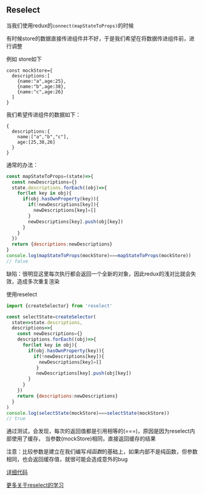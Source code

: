 ## Reselect

当我们使用redux的`connect(mapStateToProps)`的时候

有时候store的数据直接传进组件并不好，于是我们希望在将数据传进组件前，进行调整

例如 store如下
```
const mockStore={
  descriptions:[
    {name:"a",age:25},
    {name:"b",age:38},
    {name:"c",age:26}
  ]
}
```
我们希望传进组件的数据如下：
```
{
  descriptions:{
    name:["a","b","c"],
    age:[25,38,26]
  }
}
```
通常的办法：
```js
const mapStateToProps=(state)=>{
  const newDescriptions={}
  state.descriptions.forEach((obj)=>{
    for(let key in obj){
      if(obj.hasOwnProperty(key)){
        if(!newDescriptions[key]){
          newDescriptions[key]=[]
        }
        newDescriptions[key].push(obj[key])
      }
    }
  })
  return {descriptions:newDescriptions}
}
console.log(mapStateToProps(mockStore)===mapStateToProps(mockStore))
// false
```
缺陷：很明显这里每次执行都会返回一个全新的对象，因此redux的浅对比就会失效，造成多次重复渲染

使用reselect
```js
import {createSelector} from 'reselect'

const selectState=createSelector(
  state=>state.descriptions,
  descriptions=>{
    const newDescriptions={}
    descriptions.forEach((obj)=>{
      for(let key in obj){
        if(obj.hasOwnProperty(key)){
          if(!newDescriptions[key]){
            newDescriptions[key]=[]
           }
           newDescriptions[key].push(obj[key])
        }
      }
    })
    return {descriptions:newDescriptions}
  }
)
console.log(selectState(mockStore)===selectState(mockStore))
// true
```
通过测试，会发现，每次的返回值都是引用相等的(===)，原因是因为reselect内部使用了缓存，
当参数(mockStore)相同，直接返回缓存的结果

注意：比较参数是建立在我们编写*纯函数*的基础上，如果内部不是纯函数，但参数相同，也会返回缓存值，就很可能会造成意外的bug

[详细代码](https://gist.github.com/stonehank/c5de2a4318ee9954503770047c998c7b)

[更多关于reselect的学习](https://github.com/stonehank/sourcecode-analysis/blob/master/source-code.reselect/README.md)
